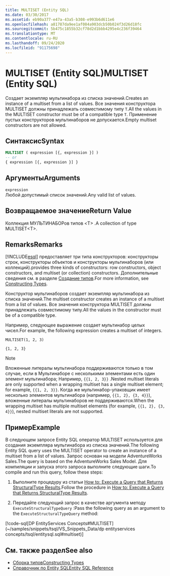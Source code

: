 ```yaml
---
title: MULTISET (Entity SQL)
ms.date: 03/30/2017
ms.assetid: eb90a377-e47a-43a5-b308-e993b6d611e6
ms.openlocfilehash: a81787da9ee1af084a903dcb50b024f3d26d18fc
ms.sourcegitcommit: 5b475c1855b32cf78d2d1bbb4295e4c236f39464
ms.translationtype: MT
ms.contentlocale: ru-RU
ms.lasthandoff: 09/24/2020
ms.locfileid: "91175698"
---
```

# <a name="multiset-entity-sql"></a><span data-ttu-id="bee70-102">MULTISET (Entity SQL)</span><span class="sxs-lookup"><span data-stu-id="bee70-102">MULTISET (Entity SQL)</span></span>

<span data-ttu-id="bee70-103">Создает экземпляр мультинабора из списка значений.</span><span class="sxs-lookup"><span data-stu-id="bee70-103">Creates an instance of a multiset from a list of values.</span></span> <span data-ttu-id="bee70-104">Все значения конструктора MULTISET должны принадлежать совместимому типу `T`.</span><span class="sxs-lookup"><span data-stu-id="bee70-104">All the values in the MULTISET constructor must be of a compatible type `T`.</span></span> <span data-ttu-id="bee70-105">Применение пустых конструкторов мультинаборов не допускается.</span><span class="sxs-lookup"><span data-stu-id="bee70-105">Empty multiset constructors are not allowed.</span></span>  
  
## <a name="syntax"></a><span data-ttu-id="bee70-106">Синтаксис</span><span class="sxs-lookup"><span data-stu-id="bee70-106">Syntax</span></span>  
  
```sql  
MULTISET ( expression [{, expression }] )  
-- or  
{ expression [{, expression }] }  
```  
  
## <a name="arguments"></a><span data-ttu-id="bee70-107">Аргументы</span><span class="sxs-lookup"><span data-stu-id="bee70-107">Arguments</span></span>  

 `expression`  
 <span data-ttu-id="bee70-108">Любой допустимый список значений.</span><span class="sxs-lookup"><span data-stu-id="bee70-108">Any valid list of values.</span></span>  
  
## <a name="return-value"></a><span data-ttu-id="bee70-109">Возвращаемое значение</span><span class="sxs-lookup"><span data-stu-id="bee70-109">Return Value</span></span>  

 <span data-ttu-id="bee70-110">Коллекция МУЛЬТИНАБОРов типов \<T> .</span><span class="sxs-lookup"><span data-stu-id="bee70-110">A collection of type MULTISET\<T>.</span></span>  
  
## <a name="remarks"></a><span data-ttu-id="bee70-111">Remarks</span><span class="sxs-lookup"><span data-stu-id="bee70-111">Remarks</span></span>  

 [!INCLUDE[esql](../../../../../../includes/esql-md.md)] <span data-ttu-id="bee70-112">предоставляет три типа конструкторов: конструкторы строк, конструкторы объектов и конструкторы мультинаборов (или коллекций).</span><span class="sxs-lookup"><span data-stu-id="bee70-112">provides three kinds of constructors: row constructors, object constructors, and multiset (or collection) constructors.</span></span> <span data-ttu-id="bee70-113">Дополнительные сведения см. в разделе [Создание типов](constructing-types-entity-sql.md).</span><span class="sxs-lookup"><span data-stu-id="bee70-113">For more information, see [Constructing Types](constructing-types-entity-sql.md).</span></span>  
  
 <span data-ttu-id="bee70-114">Конструктор мультинаборов создает экземпляр мультинабора из списка значений.</span><span class="sxs-lookup"><span data-stu-id="bee70-114">The multiset constructor creates an instance of a multiset from a list of values.</span></span> <span data-ttu-id="bee70-115">Все значения конструктора MULTISET должны принадлежать совместимому типу.</span><span class="sxs-lookup"><span data-stu-id="bee70-115">All the values in the constructor must be of a compatible type.</span></span>  
  
 <span data-ttu-id="bee70-116">Например, следующее выражение создает мультинабор целых чисел.</span><span class="sxs-lookup"><span data-stu-id="bee70-116">For example, the following expression creates a multiset of integers.</span></span>  
  
 `MULTISET(1, 2, 3)`  
  
 `{1, 2, 3}`  
  
> [!NOTE]
> <span data-ttu-id="bee70-117">Вложенные литералы мультинабора поддерживаются только в том случае, если в Мультинаборе с несколькими элементами есть один элемент мультинабора; Например, `{{1, 2, 3}}` .</span><span class="sxs-lookup"><span data-stu-id="bee70-117">Nested multiset literals are only supported when a wrapping multiset has a single multiset element; for example, `{{1, 2, 3}}`.</span></span> <span data-ttu-id="bee70-118">Когда же мультинабор-упаковщик имеет несколько элементов мультинабора (например, `{{1, 2}, {3, 4}}`), вложенные литералы мультинаборов не поддерживаются.</span><span class="sxs-lookup"><span data-stu-id="bee70-118">When the wrapping multiset has multiple multiset elements (for example, `{{1, 2}, {3, 4}}`), nested multiset literals are not supported.</span></span>  
  
## <a name="example"></a><span data-ttu-id="bee70-119">Пример</span><span class="sxs-lookup"><span data-stu-id="bee70-119">Example</span></span>  

 <span data-ttu-id="bee70-120">В следующем запросе Entity SQL оператор MULTISET используется для создания экземпляра мультинабора из списка значений.</span><span class="sxs-lookup"><span data-stu-id="bee70-120">The following Entity SQL query uses the MULTISET operator to create an instance of a multiset from a list of values.</span></span> <span data-ttu-id="bee70-121">Запрос основан на модели AdventureWorks Sales.</span><span class="sxs-lookup"><span data-stu-id="bee70-121">The query is based on the AdventureWorks Sales Model.</span></span> <span data-ttu-id="bee70-122">Для компиляции и запуска этого запроса выполните следующие шаги.</span><span class="sxs-lookup"><span data-stu-id="bee70-122">To compile and run this query, follow these steps:</span></span>  
  
1. <span data-ttu-id="bee70-123">Выполните процедуру из статьи [How to: Execute a Query that Returns StructuralType Results](../how-to-execute-a-query-that-returns-structuraltype-results.md).</span><span class="sxs-lookup"><span data-stu-id="bee70-123">Follow the procedure in [How to: Execute a Query that Returns StructuralType Results](../how-to-execute-a-query-that-returns-structuraltype-results.md).</span></span>  
  
2. <span data-ttu-id="bee70-124">Передайте следующий запрос в качестве аргумента методу `ExecuteStructuralTypeQuery` :</span><span class="sxs-lookup"><span data-stu-id="bee70-124">Pass the following query as an argument to the `ExecuteStructuralTypeQuery` method:</span></span>  
  
 [!code-sql[DP EntityServices Concepts#MULTISET](~/samples/snippets/tsql/VS_Snippets_Data/dp entityservices concepts/tsql/entitysql.sql#multiset)]  
  
## <a name="see-also"></a><span data-ttu-id="bee70-125">См. также раздел</span><span class="sxs-lookup"><span data-stu-id="bee70-125">See also</span></span>

- [<span data-ttu-id="bee70-126">Сборка типов</span><span class="sxs-lookup"><span data-stu-id="bee70-126">Constructing Types</span></span>](constructing-types-entity-sql.md)
- [<span data-ttu-id="bee70-127">Справочник по Entity SQL</span><span class="sxs-lookup"><span data-stu-id="bee70-127">Entity SQL Reference</span></span>](entity-sql-reference.md)

